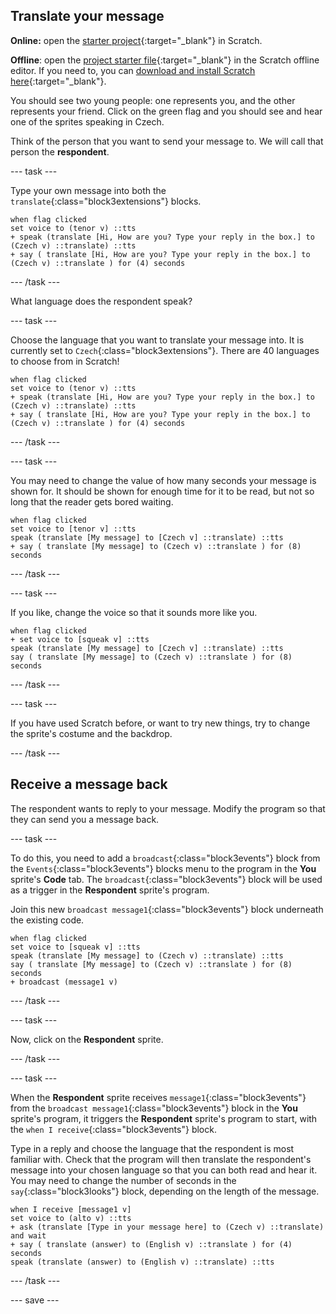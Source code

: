 ## Translate your message

**Online:** open the [starter project](http://rpf.io/how-are-you-on){:target="_blank"} in Scratch.
 
**Offline**: open the [project starter file](http://rpf.io/p/en/how-are-you-go){:target="_blank"} in the Scratch offline editor. If you need to, you can [download and install Scratch here](https://scratch.mit.edu/download){:target="_blank"}.

You should see two young people: one represents you, and the other represents your friend. Click on the green flag and you should see and hear one of the sprites speaking in Czech.

Think of the person that you want to send your message to. We will call that person the **respondent**. 

--- task ---

Type your own message into both the `translate`{:class="block3extensions"} blocks.

```blocks3
when flag clicked
set voice to (tenor v) ::tts
+ speak (translate [Hi, How are you? Type your reply in the box.] to (Czech v) ::translate) ::tts
+ say ( translate [Hi, How are you? Type your reply in the box.] to (Czech v) ::translate ) for (4) seconds
```

--- /task ---

What language does the respondent speak?

--- task ---

Choose the language that you want to translate your message into. It is currently set to `Czech`{:class="block3extensions"}. There are 40 languages to choose from in Scratch!

```blocks3
when flag clicked
set voice to (tenor v) ::tts
+ speak (translate [Hi, How are you? Type your reply in the box.] to (Czech v) ::translate) ::tts
+ say ( translate [Hi, How are you? Type your reply in the box.] to (Czech v) ::translate ) for (4) seconds
```

--- /task ---

--- task ---

You may need to change the value of how many seconds your message is shown for. It should be shown for enough time for it to be read, but not so long that the reader gets bored waiting.

```blocks3
when flag clicked
set voice to [tenor v] ::tts
speak (translate [My message] to [Czech v] ::translate) ::tts
+ say ( translate [My message] to (Czech v) ::translate ) for (8) seconds
```
--- /task ---

--- task ---

If you like, change the voice so that it sounds more like you.

```blocks3
when flag clicked
+ set voice to [squeak v] ::tts
speak (translate [My message] to [Czech v] ::translate) ::tts
say ( translate [My message] to (Czech v) ::translate ) for (8) seconds
```

--- /task ---

--- task ---

If you have used Scratch before, or want to try new things, try to change the sprite's costume and the backdrop.

--- /task ---

## Receive a message back

The respondent wants to reply to your message. Modify the program so that they can send you a message back.

--- task ---


To do this, you need to add a `broadcast`{:class="block3events"} block from the `Events`{:class="block3events"} blocks menu to the program in the **You** sprite's **Code** tab. The `broadcast`{:class="block3events"} block will be used as a trigger in the **Respondent** sprite's program.

Join this new `broadcast message1`{:class="block3events"} block underneath the existing code.

```blocks3
when flag clicked
set voice to [squeak v] ::tts
speak (translate [My message] to (Czech v) ::translate) ::tts
say ( translate [My message] to (Czech v) ::translate ) for (8) seconds
+ broadcast (message1 v)
```

--- /task ---

--- task ---

Now, click on the **Respondent** sprite.

--- /task ---

--- task ---

When the **Respondent** sprite receives `message1`{:class="block3events"} from the `broadcast message1`{:class="block3events"} block in the **You** sprite's program, it triggers the **Respondent** sprite's program to start, with the `when I receive`{:class="block3events"} block.

Type in a reply and choose the language that the respondent is most familiar with. Check that the program will then translate the respondent's message into your chosen language so that you can both read and hear it. You may need to change the number of seconds in the `say`{:class="block3looks"} block, depending on the length of the message.


```blocks3
when I receive [message1 v]
set voice to (alto v) ::tts
+ ask (translate [Type in your message here] to (Czech v) ::translate) and wait
+ say ( translate (answer) to (English v) ::translate ) for (4) seconds
speak (translate (answer) to (English v) ::translate) ::tts
```

--- /task ---

--- save ---
